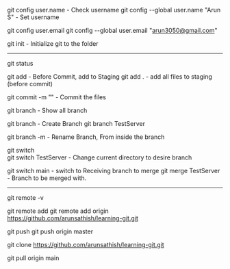git config user.name                            - Check username
git config --global user.name "Arun S"          - Set username

git config user.email
git config --global user.email "arun3050@gmail.com"

git init                                        - Initialize git to the folder

--------------------------------------------------------------------

git status

git add <filename>                              - Before Commit, add to Staging
git add .                                       - add all files to staging (before commit)

git commit -m "<Enter your message>"            - Commit the files

git branch                                      - Show all branch

git branch <branchName>                         - Create Branch
git branch TestServer

git branch -m <NewBranchName>                   - Rename Branch, From inside the branch

git switch <ToBranchName>                   
git switch TestServer                           - Change current directory to desire branch

git switch main                                 - switch to Receiving branch to merge
git merge TestServer                            - Branch to be merged with.



-------------------------------------------------------------------------------

git remote -v

git remote add <name> <URL>
git remote add origin https://github.com/arunsathish/learning-git.git

git push <name> <branchName>
git push origin master

git clone https://github.com/arunsathish/learning-git.git

git pull origin main